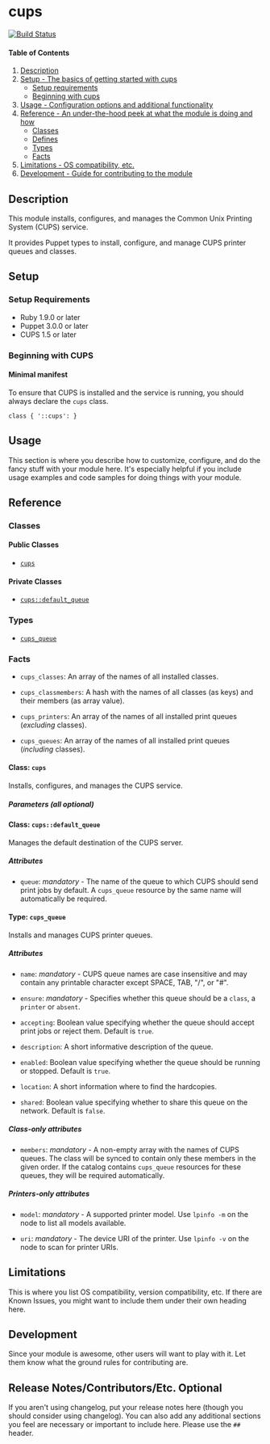 # cups

[![Build Status](https://travis-ci.org/leoarnold/puppet-cups.svg)](https://travis-ci.org/leoarnold/puppet-cups)

#### Table of Contents

1. [Description](#description)
1. [Setup - The basics of getting started with cups](#setup)
    * [Setup requirements](#setup-requirements)
    * [Beginning with cups](#beginning-with-cups)
1. [Usage - Configuration options and additional functionality](#usage)
1. [Reference - An under-the-hood peek at what the module is doing and how](#reference)
    * [Classes](#classes)
    * [Defines](#defines)
    * [Types](#types)
    * [Facts](#facts)
1. [Limitations - OS compatibility, etc.](#limitations)
1. [Development - Guide for contributing to the module](#development)

## Description

This module installs, configures, and manages the Common Unix Printing System (CUPS) service.

It provides Puppet types to install, configure, and manage CUPS printer queues and classes.

## Setup

### Setup Requirements

* Ruby 1.9.0 or later
* Puppet 3.0.0 or later
* CUPS 1.5 or later

### Beginning with CUPS

#### Minimal manifest

To ensure that CUPS is installed and the service is running, you should always declare the `cups` class.

~~~puppet
class { '::cups': }
~~~

## Usage

This section is where you describe how to customize, configure, and do the
fancy stuff with your module here. It's especially helpful if you include usage
examples and code samples for doing things with your module.

## Reference

### Classes

#### Public Classes

* [`cups`](#class-cups)

#### Private Classes

* [`cups::default_queue`](#class-cupsdefault_queue)

### Types

* [`cups_queue`](#type-cups_queue)

### Facts

* `cups_classes`: An array of the names of all installed classes.

* `cups_classmembers`: A hash with the names of all classes (as keys) and their members (as array value).

* `cups_printers`: An array of the names of all installed print queues (*excluding* classes).

* `cups_queues`: An array of the names of all installed print queues (*including* classes).

#### Class: `cups`

Installs, configures, and manages the CUPS service.

##### Parameters (all optional)

#### Class: `cups::default_queue`

Manages the default destination of the CUPS server.

##### Attributes

* `queue`: *mandatory* - The name of the queue to which CUPS should send print jobs by default. A `cups_queue` resource by the same name will automatically be required.

#### Type: `cups_queue`

Installs and manages CUPS printer queues.

##### Attributes

* `name`: *mandatory* - CUPS queue names are case insensitive and may contain any printable character except SPACE, TAB, "/", or "#".

* `ensure`: *mandatory* - Specifies whether this queue should be a `class`, a `printer` or `absent`.

* `accepting`: Boolean value specifying whether the queue should accept print jobs or reject them. Default is `true`.

* `description`: A short informative description of the queue.

* `enabled`: Boolean value specifying whether the queue should be running or stopped. Default is `true`.

* `location`: A short information where to find the hardcopies.

* `shared`: Boolean value specifying whether to share this queue on the network. Default is `false`.

##### Class-only attributes

* `members`: *mandatory* - A non-empty array with the names of CUPS queues. The class will be synced to contain only these members in the given order. If the catalog contains `cups_queue` resources for these queues, they will be required automatically.

##### Printers-only attributes

* `model`: *mandatory* - A supported printer model. Use `lpinfo -m` on the node to list all models available.

* `uri`: *mandatory* - The device URI of the printer. Use `lpinfo -v` on the node to scan for printer URIs.

## Limitations

This is where you list OS compatibility, version compatibility, etc. If there
are Known Issues, you might want to include them under their own heading here.

## Development

Since your module is awesome, other users will want to play with it. Let them
know what the ground rules for contributing are.

## Release Notes/Contributors/Etc. **Optional**

If you aren't using changelog, put your release notes here (though you should
consider using changelog). You can also add any additional sections you feel
are necessary or important to include here. Please use the `## ` header.
